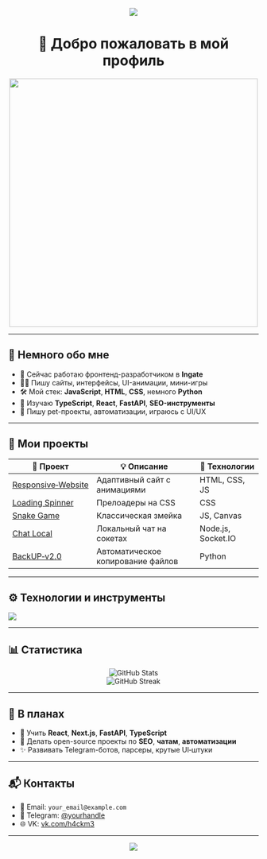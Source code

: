 <p align="center">
  <img src="https://readme-typing-svg.demolab.com/?lines=Привет!+Я+H4ckMM3;Фронтенд+разработчик+с+4+годами+опыта;Пишу+на+JS,+HTML,+CSS+и+Python&center=true&size=24" />
</p>

<h1 align="center">👋 Добро пожаловать в мой профиль</h1>

<p align="center">
  <img src="https://media.giphy.com/media/qgQUggAC3Pfv687qPC/giphy.gif" width="500"/>
</p>

---

## 🧠 Немного обо мне

- 💼 Сейчас работаю фронтенд-разработчиком в **Ingate**
- 👨‍💻 Пишу сайты, интерфейсы, UI-анимации, мини-игры
- 🛠 Мой стек: **JavaScript**, **HTML**, **CSS**, немного **Python**
- 🚀 Изучаю **TypeScript**, **React**, **FastAPI**, **SEO-инструменты**
- 🎯 Пишу pet-проекты, автоматизации, играюсь с UI/UX

---

## 📌 Мои проекты

| 🧪 Проект | 💡 Описание | 🧰 Технологии |
|----------|-------------|---------------|
| [Responsive‑Website](https://github.com/H4ckMM3/Responsive-website) | Адаптивный сайт с анимациями | HTML, CSS, JS |
| [Loading Spinner](https://github.com/H4ckMM3/Loading-spinner) | Прелоадеры на CSS | CSS |
| [Snake Game](https://github.com/H4ckMM3/Snake-Game) | Классическая змейка | JS, Canvas |
| [Chat Local](https://github.com/H4ckMM3/chat-local) | Локальный чат на сокетах | Node.js, Socket.IO |
| [BackUP‑v2.0](https://github.com/H4ckMM3/BackUP-v1.0) | Автоматическое копирование файлов | Python |

---

## ⚙️ Технологии и инструменты

<p align="left">
  <img src="https://skillicons.dev/icons?i=js,html,css,python,nodejs,git,github,vscode" />
</p>

---

## 📊 Статистика

<p align="center">
  <img src="https://github-readme-stats.vercel.app/api?username=H4ckMM3&show_icons=true&theme=radical" alt="GitHub Stats" />
  <br />
  <img src="https://github-readme-streak-stats.herokuapp.com?user=H4ckMM3&theme=radical" alt="GitHub Streak" />
</p>

---

## 🔮 В планах

- 🧱 Учить **React**, **Next.js**, **FastAPI**, **TypeScript**
- 🤖 Делать open-source проекты по **SEO**, **чатам**, **автоматизации**
- ✨ Развивать Telegram-ботов, парсеры, крутые UI‑штуки

---

## 📬 Контакты

- 📧 Email: `your_email@example.com`
- 💬 Telegram: [@yourhandle](@GyaruDev)
- 🌐 VK: [vk.com/h4ckm3](https://vk.com/h4ckm3)

---

<p align="center">
  <img src="https://capsule-render.vercel.app/api?type=waving&color=gradient&height=100&section=footer"/>
</p>
